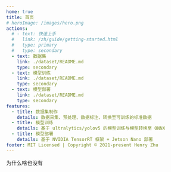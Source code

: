 ```yaml
---
home: true
title: 首页
# heroImage: /images/hero.png
actions:
  # - text: 快速上手
  #   link: /zh/guide/getting-started.html
  #   type: primary
  #   type: secondary
  - text: 数据集
    link: ./dataset/README.md
    type: secondary
  - text: 模型训练
    link: ./dataset/README.md
    type: secondary
  - text: 模型部署
    link: ./dataset/README.md
    type: secondary
features:
  - title: 数据集制作
    details: 数据采集、预处理、数据标注、转换至可训练的标准数据
  - title: 模型训练
    details: 基于 ultralytics/yolov5 的模型训练与模型转换至 ONNX 
  - title: 模型部署
    details: 基于 NVIDIA TensorRT 框架 + Jetson Nano 部署
footer: MIT Licensed | Copyright © 2021-present Henry Zhu
---
```


为什么啥也没有